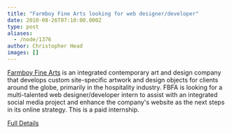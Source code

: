 ```yaml
---
title: "Farmboy Fine Arts looking for web designer/developer"
date: 2010-08-26T07:10:00.000Z
type: post
aliases:
  - /node/1376
author: Christopher Head
images: []
---
```


<div class="field field-name-body field-type-text-with-summary field-label-hidden"><div class="field-items"><div class="field-item even"><p><a href="http://farmboyfinearts.com">Farmboy Fine Arts</a> is an integrated contemporary art and design company that develops custom site-specific artwork and design objects for clients around the globe, primarily in the hospitality industry. FBFA is looking for a multi-talented web designer/developer intern to assist with an integrated social media project and enhance the company&apos;s website as the next steps in its online strategy. This is a paid internship.</p>
<p><a href="/files/20100825_fbfa.pdf">Full Details</a></p>
</div></div></div>    <footer>
          </footer>
